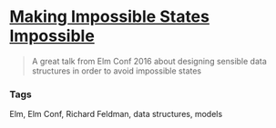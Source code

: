 # [Making Impossible States Impossible](https://www.youtube.com/watch?v=IcgmSRJHu_8)

> A great talk from Elm Conf 2016 about designing sensible data structures in order to avoid impossible states

### Tags

Elm, Elm Conf, Richard Feldman, data structures, models